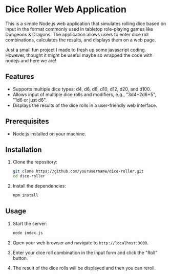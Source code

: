 # Dice Roller Web Application

This is a simple Node.js web application that simulates rolling dice based on input in the format commonly used in tabletop role-playing games like Dungeons & Dragons. The application allows users to enter dice roll combinations, calculates the results, and displays them on a web page.

Just a small fun project I made to fresh up some javascript coding. However, thought it might be useful maybe so wrapped the code with nodejs and here we are!

## Features

- Supports multiple dice types: d4, d6, d8, d10, d12, d20, and d100.
- Allows input of multiple dice rolls and modifiers, e.g., "3d4+2d6+5", "1d6 or just d6".
- Displays the results of the dice rolls in a user-friendly web interface.

## Prerequisites

- Node.js installed on your machine.

## Installation

1. Clone the repository:

    ```sh
    git clone https://github.com/yourusername/dice-roller.git
    cd dice-roller
    ```

2. Install the dependencies:

    ```sh
    npm install
    ```

## Usage

1. Start the server:

    ```sh
    node index.js
    ```

2. Open your web browser and navigate to `http://localhost:3000`.

3. Enter your dice roll combination in the input form and click the "Roll" button.

4. The result of the dice rolls will be displayed and then you can reroll.
